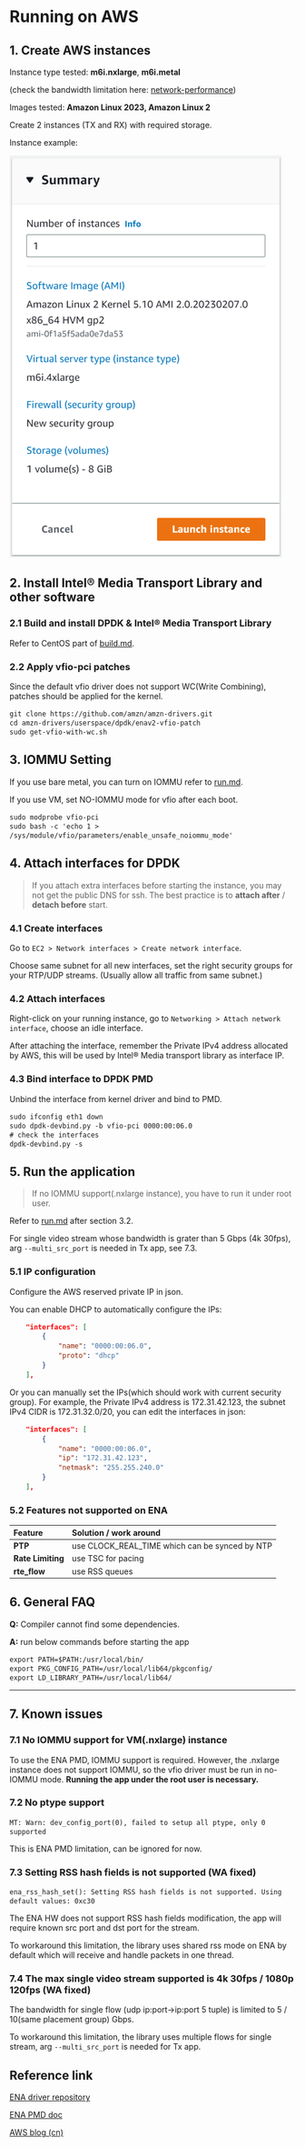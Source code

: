 # Running on AWS

## 1. Create AWS instances

Instance type tested: **m6i.nxlarge**, **m6i.metal**

(check the bandwidth limitation here: [network-performance](https://docs.aws.amazon.com/AWSEC2/latest/UserGuide/general-purpose-instances.html#general-purpose-network-performance))

Images tested: **Amazon Linux 2023, Amazon Linux 2**

Create 2 instances (TX and RX) with required storage.

Instance example:

![instance](png/instance.png)

## 2. Install Intel® Media Transport Library and other software

### 2.1 Build and install DPDK & Intel® Media Transport Library

Refer to CentOS part of [build.md](./build.md).

### 2.2 Apply vfio-pci patches

Since the default vfio driver does not support WC(Write Combining), patches should be applied for the kernel.

```shell
git clone https://github.com/amzn/amzn-drivers.git
cd amzn-drivers/userspace/dpdk/enav2-vfio-patch
sudo get-vfio-with-wc.sh
```

## 3. IOMMU Setting

If you use bare metal, you can turn on IOMMU refer to [run.md](./run.md).

If you use VM, set NO-IOMMU mode for vfio after each boot.

```shell
sudo modprobe vfio-pci
sudo bash -c 'echo 1 > /sys/module/vfio/parameters/enable_unsafe_noiommu_mode'
```

## 4. Attach interfaces for DPDK

> If you attach extra interfaces before starting the instance, you may not get the public DNS for ssh. The best practice is to **attach after** / **detach before** start.

### 4.1 Create interfaces

Go to `EC2 > Network interfaces > Create network interface`.

Choose same subnet for all new interfaces, set the right security groups for your RTP/UDP streams. (Usually allow all traffic from same subnet.)

### 4.2 Attach interfaces

Right-click on your running instance, go to `Networking > Attach network interface`, choose an idle interface.

After attaching the interface, remember the Private IPv4 address allocated by AWS, this will be used by Intel® Media transport library as interface IP.

### 4.3 Bind interface to DPDK PMD

Unbind the interface from kernel driver and bind to PMD.

```shell
sudo ifconfig eth1 down
sudo dpdk-devbind.py -b vfio-pci 0000:00:06.0
# check the interfaces
dpdk-devbind.py -s
```

## 5. Run the application

> If no IOMMU support(.nxlarge instance), you have to run it under root user.

Refer to [run.md](./run.md) after section 3.2.

For single video stream whose bandwidth is grater than 5 Gbps (4k 30fps), arg `--multi_src_port` is needed in Tx app, see 7.3.

### 5.1 IP configuration

Configure the AWS reserved private IP in json.

You can enable DHCP to automatically configure the IPs:

```json
    "interfaces": [
        {
            "name": "0000:00:06.0",
            "proto": "dhcp"
        }
    ],
```

Or you can manually set the IPs(which should work with current security group). For example, the Private IPv4 address is 172.31.42.123, the subnet IPv4 CIDR is 172.31.32.0/20, you can edit the interfaces in json:

```json
    "interfaces": [
        {
            "name": "0000:00:06.0",
            "ip": "172.31.42.123",
            "netmask": "255.255.240.0"
        }
    ],
```

### 5.2 Features not supported on ENA

| Feature| Solution / work around |
| :--- | :--- |
|**PTP** | use CLOCK_REAL_TIME which can be synced by NTP|
|**Rate Limiting** | use TSC for pacing|
|**rte_flow** | use RSS queues|

## 6. General FAQ

**Q:** Compiler cannot find some dependencies.

**A:** run below commands before starting the app

```shell
export PATH=$PATH:/usr/local/bin/
export PKG_CONFIG_PATH=/usr/local/lib64/pkgconfig/
export LD_LIBRARY_PATH=/usr/local/lib64/
```

---

## 7. Known issues

### 7.1 No IOMMU support for VM(.nxlarge) instance

To use the ENA PMD, IOMMU support is required. However, the .nxlarge instance does not support IOMMU, so the vfio driver must be run in no-IOMMU mode. **Running the app under the root user is necessary.**

### 7.2 No ptype support

```shell
MT: Warn: dev_config_port(0), failed to setup all ptype, only 0 supported
```

This is ENA PMD limitation, can be ignored for now.

### 7.3 Setting RSS hash fields is not supported (WA fixed)

```shell
ena_rss_hash_set(): Setting RSS hash fields is not supported. Using default values: 0xc30
```

The ENA HW does not support RSS hash fields modification, the app will require known src port and dst port for the stream.

To workaround this limitation, the library uses shared rss mode on ENA by default which will receive and handle packets in one thread.

### 7.4 The max single video stream supported is 4k 30fps / 1080p 120fps (WA fixed)

The bandwidth for single flow (udp ip:port->ip:port 5 tuple) is limited to 5 / 10(same placement group) Gbps.

To workaround this limitation, the library uses multiple flows for single stream, arg `--multi_src_port` is needed for Tx app.

## Reference link

[ENA driver repository](https://github.com/amzn/amzn-drivers/tree/master/userspace/dpdk)

[ENA PMD doc](https://doc.dpdk.org/guides/nics/ena.html)

[AWS blog (cn)](https://www.infoq.cn/article/EcQFplTWfdrvumULjo9t)
